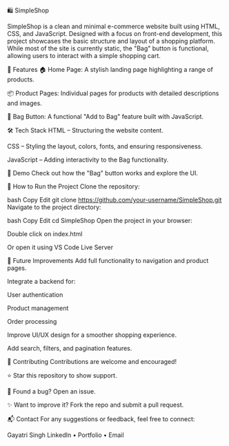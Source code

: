 🛍️ SimpleShop



SimpleShop is a clean and minimal e-commerce website built using HTML, CSS, and JavaScript. Designed with a focus on front-end development, this project showcases the basic structure and layout of a shopping platform. While most of the site is currently static, the "Bag" button is functional, allowing users to interact with a simple shopping cart.

<!-- You can replace this with a real banner image URL -->

🚀 Features
🏠 Home Page: A stylish landing page highlighting a range of products.

📦 Product Pages: Individual pages for products with detailed descriptions and images.

👜 Bag Button: A functional "Add to Bag" feature built with JavaScript.

🛠️ Tech Stack
HTML – Structuring the website content.

CSS – Styling the layout, colors, fonts, and ensuring responsiveness.

JavaScript – Adding interactivity to the Bag functionality.

📸 Demo
Check out how the "Bag" button works and explore the UI.

<!-- Insert a screen recording GIF or image here if available -->

🧰 How to Run the Project
Clone the repository:

bash
Copy
Edit
git clone https://github.com/your-username/SimpleShop.git
Navigate to the project directory:

bash
Copy
Edit
cd SimpleShop
Open the project in your browser:

Double click on index.html

Or open it using VS Code Live Server

🌱 Future Improvements
 Add full functionality to navigation and product pages.

 Integrate a backend for:

User authentication

Product management

Order processing

 Improve UI/UX design for a smoother shopping experience.

 Add search, filters, and pagination features.

🤝 Contributing
Contributions are welcome and encouraged!

⭐ Star this repository to show support.

🐛 Found a bug? Open an issue.

✨ Want to improve it? Fork the repo and submit a pull request.

📬 Contact
For any suggestions or feedback, feel free to connect:

Gayatri Singh
LinkedIn • Portfolio • Email
